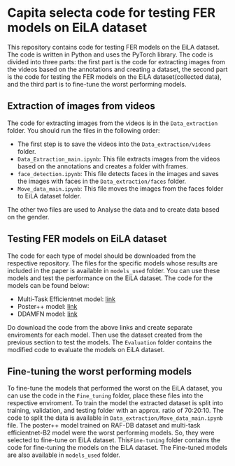 # Capita selecta code for testing FER models on EiLA dataset

This repository contains code for testing FER models on the EiLA dataset. The code is written in Python and uses the PyTorch library. The code is divided into three parts: the first part is the code for extracting images from the videos based on the annotations and creating a dataset, the second part is the code for testing the FER models on the EiLA dataset(collected data), and the third part is to fine-tune the worst performing models.

## Extraction of images from videos

The code for extracting images from the videos is in the `Data_extraction` folder. You should run the files in the following order:

- The first step is to save the videos into the `Data_extraction/videos` folder.
- `Data_Extraction_main.ipynb`: This file extracts images from the videos based on the annotations and creates a folder with frames.
- `face_detection.ipynb`: This file detects faces in the images and saves the images with faces in the `Data_extraction/faces` folder.
- `Move_data_main.ipynb`: This file moves the images from the faces folder to EiLA dataset folder.

The other two files are used to Analyse the data and to create data based on the gender.

## Testing FER models on EiLA dataset

The code for each type of model should be downloaded from the respective repository. The files for the specific models whose results are included in the paper is available in `models_used` folder. You can use these models and test the performance on the EiLA dataset. 
The code for the models can be found below:
- Multi-Task Efficientnet model: [link](https://github.com/av-savchenko/face-emotion-recognition)
- Poster++ model: [link](https://github.com/talented-q/poster_v2)
- DDAMFN model: [link](https://github.com/SainingZhang/DDAMFN/tree/main)

Do download the code from the above links and create separate enviroments for each model. Then use the dataset created from the previous section to test the models. The `Evaluation` folder contains the modified code to evaluate the models on EiLA dataset.

## Fine-tuning the worst performing models

To fine-tune the models that performed the worst on the EiLA dataset, you can use the code in the `Fine_tuning` folder, place these files into the respective enviroment. To train the model the extracted dataset is split into training, validation, and testing folder with an approx. ratio of 70:20:10. The code to split the data is available in `Data_extraction/Move_data_main.ipynb` file.
The poster++ model trained on RAF-DB dataset and multi-task efficientnet-B2 model were the worst performing models. So, they were selected to fine-tune on EiLA dataset. This`Fine-tuning` folder contains the code for fine-tuning the models on the EiLA dataset.
The Fine-tuned models are also available in `models_used` folder.